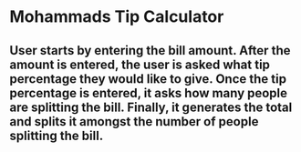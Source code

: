 # Mohammads Tip Calculator

## User starts by entering the bill amount. After the amount is entered, the user is asked what tip percentage they would like to give. Once the tip percentage is entered, it asks how many people are splitting the bill. Finally, it generates the total and splits it amongst the number of people splitting the bill.

